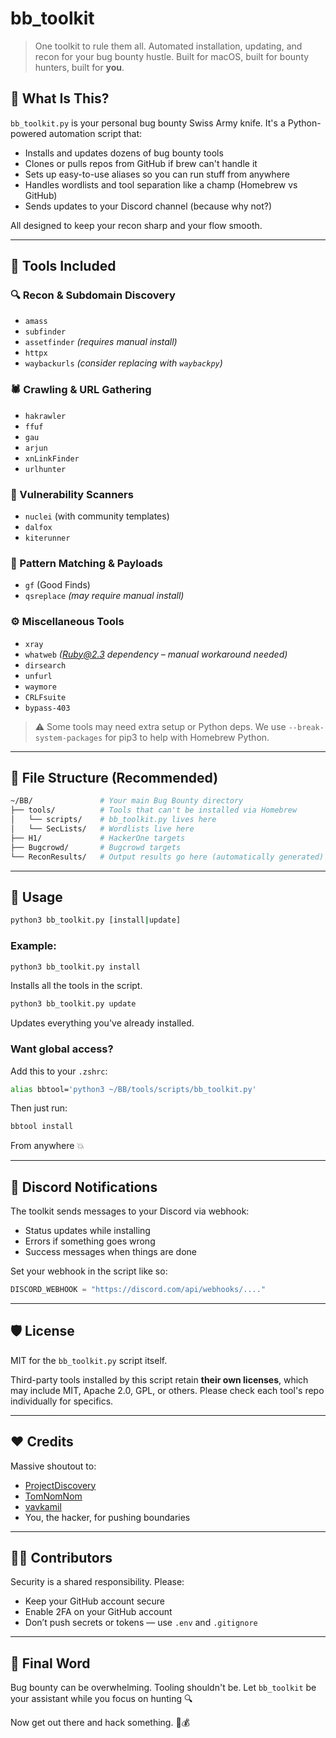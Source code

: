 # bb\_toolkit

> One toolkit to rule them all. Automated installation, updating, and recon for your bug bounty hustle. Built for macOS, built for bounty hunters, built for **you**.

## 🤘 What Is This?

`bb_toolkit.py` is your personal bug bounty Swiss Army knife. It's a Python-powered automation script that:

- Installs and updates dozens of bug bounty tools
- Clones or pulls repos from GitHub if brew can't handle it
- Sets up easy-to-use aliases so you can run stuff from anywhere
- Handles wordlists and tool separation like a champ (Homebrew vs GitHub)
- Sends updates to your Discord channel (because why not?)

All designed to keep your recon sharp and your flow smooth.

---


## 🧰 Tools Included

### 🔍 Recon & Subdomain Discovery
- `amass`
- `subfinder`
- `assetfinder` *(requires manual install)*
- `httpx`
- `waybackurls` *(consider replacing with `waybackpy`)*

### 🕷️ Crawling & URL Gathering
- `hakrawler`
- `ffuf`
- `gau`
- `arjun`
- `xnLinkFinder`
- `urlhunter`

### 🚨 Vulnerability Scanners
- `nuclei` (with community templates)
- `dalfox`
- `kiterunner`

### 🧠 Pattern Matching & Payloads
- `gf` (Good Finds)
- `qsreplace` *(may require manual install)*

### ⚙️ Miscellaneous Tools
- `xray`
- `whatweb` *(Ruby@2.3 dependency – manual workaround needed)*
- `dirsearch`
- `unfurl`
- `waymore`
- `CRLFsuite`
- `bypass-403`

> ⚠️ Some tools may need extra setup or Python deps. We use `--break-system-packages` for pip3 to help with Homebrew Python.

---

## 📁 File Structure (Recommended)

```bash
~/BB/               # Your main Bug Bounty directory
├── tools/          # Tools that can't be installed via Homebrew
│   └── scripts/    # bb_toolkit.py lives here
│   └── SecLists/   # Wordlists live here
├── H1/             # HackerOne targets
├── Bugcrowd/       # Bugcrowd targets
└── ReconResults/   # Output results go here (automatically generated)
```

---

## 🚀 Usage

```bash
python3 bb_toolkit.py [install|update]
```

### Example:

```bash
python3 bb_toolkit.py install
```

Installs all the tools in the script.

```bash
python3 bb_toolkit.py update
```

Updates everything you've already installed.

### Want global access?

Add this to your `.zshrc`:

```bash
alias bbtool='python3 ~/BB/tools/scripts/bb_toolkit.py'
```

Then just run:

```bash
bbtool install
```

From anywhere 💥

---

## 🔔 Discord Notifications

The toolkit sends messages to your Discord via webhook:

- Status updates while installing
- Errors if something goes wrong
- Success messages when things are done

Set your webhook in the script like so:

```python
DISCORD_WEBHOOK = "https://discord.com/api/webhooks/...."
```

---

## 🛡️ License

MIT for the `bb_toolkit.py` script itself.

Third-party tools installed by this script retain **their own licenses**, which may include MIT, Apache 2.0, GPL, or others. Please check each tool's repo individually for specifics.

---

## ❤️ Credits

Massive shoutout to:

- [ProjectDiscovery](https://github.com/projectdiscovery)
- [TomNomNom](https://github.com/tomnomnom)
- [vavkamil](https://github.com/vavkamil/awesome-bugbounty-tools)
- You, the hacker, for pushing boundaries

---
## 👨‍💻 Contributors

Security is a shared responsibility. Please:

- Keep your GitHub account secure
- Enable 2FA on your GitHub account
- Don’t push secrets or tokens — use `.env` and `.gitignore`

---

## 💬 Final Word

Bug bounty can be overwhelming. Tooling shouldn't be. Let `bb_toolkit` be your assistant while you focus on hunting 🔍

Now get out there and hack something. 🐞💰

